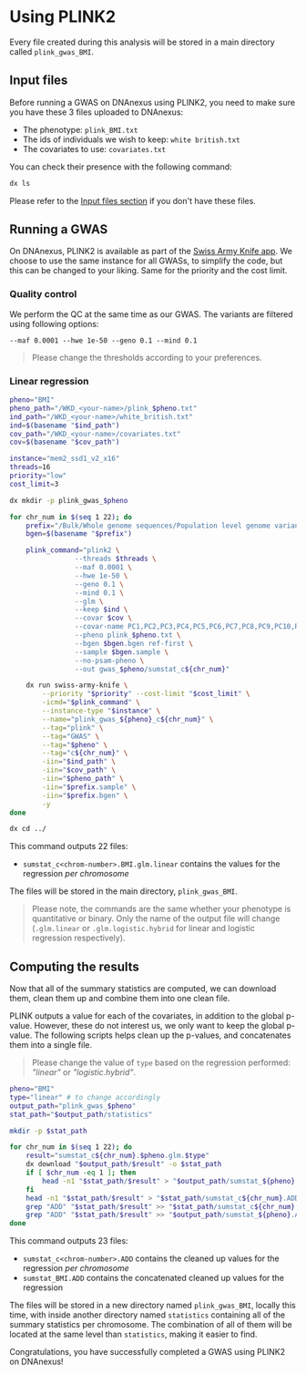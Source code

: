 # Using PLINK2

Every file created during this analysis will be stored in a main directory called `plink_gwas_BMI`.

## Input files

Before running a GWAS on DNAnexus using PLINK2, you need to make sure you have these 3 files uploaded to DNAnexus:

* The phenotype: `plink_BMI.txt`
* The ids of individuals we wish to keep: `white british.txt`
* The covariates to use: `covariates.txt`

You can check their presence with the following command:

```bash
dx ls
```

Please refer to the [Input files section](input.md) if you don't have these files.

## Running a GWAS

On DNAnexus, PLINK2 is available as part of the [Swiss Army Knife app](https://ukbiobank.dnanexus.com/app/swiss-army-knife).
We choose to use the same instance for all GWASs, to simplify the code, but this can be changed to your liking. Same for the priority and the cost limit. 

### Quality control

We perform the QC at the same time as our GWAS. The variants are filtered using following options:

```text
--maf 0.0001 --hwe 1e-50 --geno 0.1 --mind 0.1
```

> Please change the thresholds according to your preferences.

### Linear regression

```bash
pheno="BMI"
pheno_path="/WKD_<your-name>/plink_$pheno.txt"
ind_path="/WKD_<your-name>/white_british.txt"
ind=$(basename "$ind_path")
cov_path="/WKD_<your-name>/covariates.txt"
cov=$(basename "$cov_path")

instance="mem2_ssd1_v2_x16"
threads=16
priority="low"
cost_limit=3

dx mkdir -p plink_gwas_$pheno

for chr_num in $(seq 1 22); do
    prefix="/Bulk/Whole genome sequences/Population level genome variants, BGEN format - interim 200k release//ukb24306_c${chr_num}_b0_v1"
    bgen=$(basename "$prefix")

    plink_command="plink2 \
                --threads $threads \
                --maf 0.0001 \
                --hwe 1e-50 \
                --geno 0.1 \
                --mind 0.1 \
                --glm \
                --keep $ind \
                --covar $cov \
                --covar-name PC1,PC2,PC3,PC4,PC5,PC6,PC7,PC8,PC9,PC10,PC11,PC12,PC13,PC14,PC15,PC16,PC17,PC18,Age,Sex \
                --pheno plink_$pheno.txt \
                --bgen $bgen.bgen ref-first \
                --sample $bgen.sample \
                --no-psam-pheno \
                --out gwas_$pheno/sumstat_c${chr_num}"

    dx run swiss-army-knife \
        --priority "$priority" --cost-limit "$cost_limit" \
        -icmd="$plink_command" \
        --instance-type "$instance" \
        --name="plink_gwas_${pheno}_c${chr_num}" \
        --tag="plink" \
        --tag="GWAS" \
        --tag="$pheno" \
        --tag="c${chr_num}" \
        -iin="$ind_path" \
        -iin="$cov_path" \
        -iin="$pheno_path" \
        -iin="$prefix.sample" \
        -iin="$prefix.bgen" \
        -y
done

dx cd ../
```

This command outputs 22 files:

* `sumstat_c<chrom-number>.BMI.glm.linear` contains the values for the regression *per chromosome*

The files will be stored in the main directory, `plink_gwas_BMI`.

> Please note, the commands are the same whether your phenotype is quantitative or binary. Only the name of the output file will change (`.glm.linear` or `.glm.logistic.hybrid` for linear and logistic regression respectively).

## Computing the results

Now that all of the summary statistics are computed, we can download them, clean them up and combine them into one clean file.

PLINK outputs a value for each of the covariates, in addition to the global p-value. However, these do not interest us, we only want to keep the global p-value. The following scripts helps clean up the p-values, and concatenates them into a single file.

> Please change the value of `type` based on the regression performed: *"linear"* or *"logistic.hybrid"*.

```bash
pheno="BMI"
type="linear" # to change accordingly
output_path="plink_gwas_$pheno"
stat_path="$output_path/statistics"

mkdir -p $stat_path

for chr_num in $(seq 1 22); do
    result="sumstat_c${chr_num}.$pheno.glm.$type"
    dx download "$output_path/$result" -o $stat_path
    if [ $chr_num -eq 1 ]; then
        head -n1 "$stat_path/$result" > "$output_path/sumstat_${pheno}.ADD"
    fi
    head -n1 "$stat_path/$result" > "$stat_path/sumstat_c${chr_num}.ADD"
    grep "ADD" "$stat_path/$result" >> "$stat_path/sumstat_c${chr_num}.ADD"
    grep "ADD" "$stat_path/$result" >> "$output_path/sumstat_${pheno}.ADD"
done
```

This command outputs 23 files:

* `sumstat_c<chrom-number>.ADD` contains the cleaned up values for the regression *per chromosome*
* `sumstat_BMI.ADD` contains the concatenated cleaned up values for the regression

The files will be stored in a new directory named `plink_gwas_BMI`, locally this time, with inside another directory named `statistics` containing all of the summary statistics per chromosome. The combination of all of them will be located at the same level than `statistics`, making it easier to find.

Congratulations, you have successfully completed a GWAS using PLINK2 on DNAnexus!
